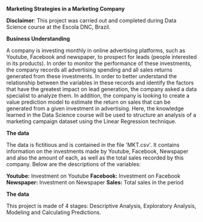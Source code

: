 <b>Marketing Strategies in a Marketing Company</b>

<b>Disclaimer</b>: This project was carried out and completed during Data Science course at the Escola DNC, Brazil.

<b>Business Understanding</b>

A company is investing monthly in online advertising platforms, such as Youtube, Facebook and newspaper, to prospect for leads (people interested in its products). In order to monitor the performance of these investments, the company records all advertising spending and all sales returns generated from these investments.
In order to better understand the relationship between the variables in these records and identify the factors that have the greatest impact on lead generation, the company asked a data specialist to analyze them. In addition, the company is looking to create a value prediction model to estimate the return on sales that can be generated from a given investment in advertising.
Here, the knowledge learned in the Data Science course will be used to structure an analysis of a marketing campaign dataset using the Linear Regression technique.

<b> The data </b>

The data is fictitious and is contained in the file 'MKT.csv'. It contains information on the investments made by Youtube, Facebook, Newspaper and also the amount of each, as well as the total sales recorded by this company. Below are the descriptions of the variables:

<b>Youtube:</b>  Investment on Youtube
<b>Facebook:</b> Investment on Facebook
<b>Newspaper:</b> Investment on Newspaper
<b>Sales:</b> Total sales in the period

<b> The data </b>

This project is made of 4 stages: Descriptive Analysis, Exploratory Analysis, Modeling and Calculating Predictions.
